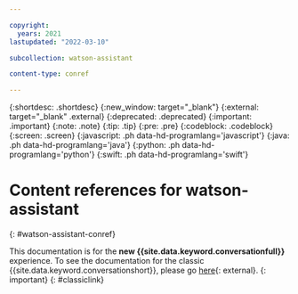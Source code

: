 ```yaml
---

copyright:
  years: 2021
lastupdated: "2022-03-10"

subcollection: watson-assistant

content-type: conref

---
```


{:shortdesc: .shortdesc}
{:new_window: target="_blank"}
{:external: target="_blank" .external}
{:deprecated: .deprecated}
{:important: .important}
{:note: .note}
{:tip: .tip}
{:pre: .pre}
{:codeblock: .codeblock}
{:screen: .screen}
{:javascript: .ph data-hd-programlang='javascript'}
{:java: .ph data-hd-programlang='java'}
{:python: .ph data-hd-programlang='python'}
{:swift: .ph data-hd-programlang='swift'}

# Content references for watson-assistant
{: #watson-assistant-conref}

This documentation is for the **new {{site.data.keyword.conversationfull}}** experience. To see the documentation for the classic {{site.data.keyword.conversationshort}}, please go [here](https://cloud.ibm.com/docs/assistant){: external}.
{: important}
{: #classiclink}
